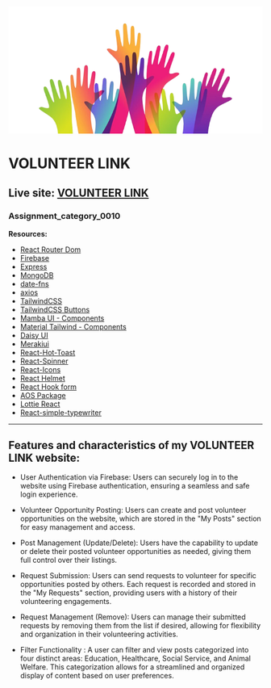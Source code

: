 ![VOLUNTEER LINK](/public/logo.png)

# VOLUNTEER LINK

## Live site: [VOLUNTEER LINK](https://volunteer-link-f176e.web.app/)

### Assignment_category_0010

 
**Resources:**

- [React Router Dom](https://reactrouter.com/en/main)
- [Firebase](https://firebase.google.com/)
- [Express](https://expressjs.com/)
- [MongoDB](https://www.mongodb.com/)
- [date-fns](https://date-fns.org/)
- [axios](https://axios-http.com/docs/intro)
- [TailwindCSS](https://tailwindcss.com/)
- [TailwindCSS Buttons](https://devdojo.com/tailwindcss/buttons)
- [Mamba UI - Components](https://mambaui.com/components)
- [Material Tailwind - Components](https://www.material-tailwind.com/)
- [Daisy UI](https://daisyui.com/)
- [Merakiui](https://merakiui.com/)
- [React-Hot-Toast](https://react-hot-toast.com/)
- [React-Spinner](https://www.npmjs.com/package/react-spinners)
- [React-Icons](https://react-icons.github.io/react-icons/)
- [React Helmet](https://www.npmjs.com/package/react-helmet)
- [React Hook form](https://react-hook-form.com/)
- [AOS Package](https://michalsnik.github.io/aos/)
- [Lottie React](https://lottiefiles.com/free-animations/react)
- [React-simple-typewriter](https://www.npmjs.com/package/react-simple-typewriter)




______________________________________________________________________________________

## Features and characteristics of my VOLUNTEER LINK website:

- User Authentication via Firebase: Users can securely log in to the website using Firebase authentication, ensuring a seamless and safe login experience.

- Volunteer Opportunity Posting: Users can create and post volunteer opportunities on the website, which are stored in the "My Posts" section for easy management and access.

- Post Management (Update/Delete): Users have the capability to update or delete their posted volunteer opportunities as needed, giving them full control over their listings.

- Request Submission: Users can send requests to volunteer for specific opportunities posted by others. Each request is recorded and stored in the "My Requests" section, providing users with a history of their volunteering engagements.

- Request Management (Remove): Users can manage their submitted requests by removing them from the list if desired, allowing for flexibility and organization in their volunteering activities.

- Filter Functionality : A user can filter and view posts categorized into four distinct areas: Education, Healthcare, Social Service, and Animal Welfare. This categorization allows for a streamlined and organized display of content based on user preferences.